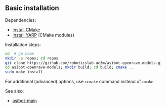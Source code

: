 ## Basic installation

Dependencies:

- [Install CMake](https://github.com/roboticslab-uc3m/installation-guides/blob/develop/install-cmake.md)
- [Install YARP](https://github.com/roboticslab-uc3m/installation-guides/blob/develop/install-yarp.md) (CMake modules)

Installation steps:

```bash
cd  # go home
mkdir -p repos; cd repos                                                  # create $HOME/repos and enter it
git clone https://github.com/roboticslab-uc3m/asibot-openrave-models.git  # download repository
cd asibot-openrave-models; mkdir build; cd build; cmake ..                # configure the build
sudo make install                                                         # install
```

For additional (advanced) options, use `ccmake` command instead of `cmake`.

See also:

* [asibot-main](https://github.com/roboticslab-uc3m/asibot-main)
